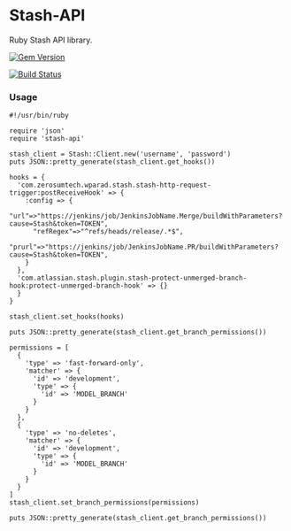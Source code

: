 # Stash-API
Ruby Stash API library.

[![Gem Version](https://badge.fury.io/rb/stash-api.svg)](http://badge.fury.io/rb/stash-api)

[![Build Status](https://travis-ci.org/wparad/Stash-API.svg?branch=master)](https://travis-ci.org/wparad/Stash-API)

### Usage

	#!/usr/bin/ruby

	require 'json'
	require 'stash-api'

	stash_client = Stash::Client.new('username', 'password')
	puts JSON::pretty_generate(stash_client.get_hooks())

	hooks = {
	  'com.zerosumtech.wparad.stash.stash-http-request-trigger:postReceiveHook' => {
		:config => {
		  "url"=>"https://jenkins/job/JenkinsJobName.Merge/buildWithParameters?cause=Stash&token=TOKEN",
		  "refRegex"=>"^refs/heads/release/.*$",
		  "prurl"=>"https://jenkins/job/JenkinsJobName.PR/buildWithParameters?cause=Stash&token=TOKEN",
		}
	  },
	  'com.atlassian.stash.plugin.stash-protect-unmerged-branch-hook:protect-unmerged-branch-hook' => {}
	  }
	}

	stash_client.set_hooks(hooks)

	puts JSON::pretty_generate(stash_client.get_branch_permissions())

	permissions = [
	  {
		'type' => 'fast-forward-only',
		'matcher' => {
		  'id' => 'development',
		  'type' => {
			'id' => 'MODEL_BRANCH'
		  }
		}
	  },
	  {
		'type' => 'no-deletes',
		'matcher' => {
		  'id' => 'development',
		  'type' => {
			'id' => 'MODEL_BRANCH'
		  }
		}
	  }
	]
	stash_client.set_branch_permissions(permissions)

	puts JSON::pretty_generate(stash_client.get_branch_permissions())
